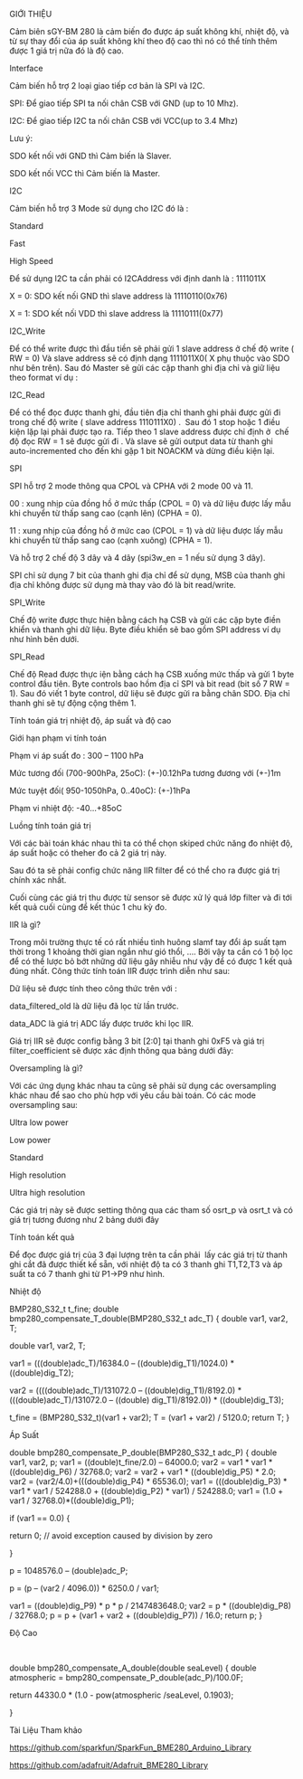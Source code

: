 GIỚI THIỆU

Cảm biên sGY-BM 280 là cảm biến đo được áp suất không khí, nhiệt độ, và từ sự thay đổi của áp suất không khí theo độ cao thì nó có thể tính thêm được 1 giá trị nữa đó là độ cao.

Interface

Cảm biến hỗ trợ 2 loại giao tiếp cơ bản là SPI và I2C.

SPI: Để giao tiếp SPI ta nối chân CSB với GND (up to 10 Mhz).

I2C: Để giao tiếp I2C ta nối chân CSB với VCC(up to 3.4 Mhz)

Lưu ý: 

SDO kết nối với GND thì Cảm biến là Slaver.

SDO kết nối VCC thì Cảm biến là Master.

I2C

Cảm biến hỗ trợ 3 Mode sử dụng cho I2C đó là : 

Standard

Fast

High Speed

Để sử dụng I2C ta cần phải có I2CAddress với định danh là : 1111011X

X = 0: SDO kết nối GND thì slave address là 11110110(0x76)

X = 1: SDO kết nối VDD thì slave address là 11110111(0x77)

I2C_Write

Để có thể write được thì đầu tiền sẽ phải gửi 1 slave address ở chế độ write ( RW = 0) Và slave address sẽ có định dạng 1111011X0( X phụ thuộc vào SDO như bên trên). Sau đó Master sẽ gửi các cặp thanh ghi địa chỉ và giữ liệu theo format ví dụ : 

I2C_Read

Để có thể đọc được thanh ghi, đầu tiên địa chỉ thanh ghi phải được gửi đi trong chế độ write ( slave address 1110111X0) .  Sau đó 1 stop hoặc 1 điều kiện lặp lại phải được tạo ra. Tiếp theo 1 slave address được chỉ định ở  chế độ đọc RW = 1 sẽ được gửi đi . Và slave sẽ gửi output data từ thanh ghi auto-incremented cho đến khi gặp 1 bit NOACKM và dừng điều kiện lại.

SPI

SPI hỗ trợ 2 mode thông qua CPOL và CPHA với 2 mode 00 và 11.

00 : xung nhịp của đồng hồ ở mức thấp (CPOL = 0) và dữ liệu được lấy mẫu khi chuyển từ thấp sang cao (cạnh lên) (CPHA = 0).

11 : xung nhịp của đồng hồ ở mức cao (CPOL = 1) và dữ liệu được lấy mẫu khi chuyển từ thấp sang cao (cạnh xuông) (CPHA = 1).

Và hỗ trợ 2 chế độ 3 dây và 4 dây (spi3w_en = 1 nếu sử dụng 3 dây).

SPI chỉ sử dụng 7 bit của thanh ghi địa chỉ để sử dụng, MSB của thanh ghi địa chỉ không được sử dụng mà thay vào đó là bit read/write.

SPI_Write

Chế độ write được thực hiện bằng cách hạ CSB và gửi các cặp byte điền khiển và thanh ghi dữ liệu. Byte điều khiển sẽ bao gồm SPI address ví dụ như hình bên dưới.

SPI_Read

Chế độ Read được thực iện bằng cách hạ CSB xuống mức thấp và gửi 1 byte control đầu tiên. Byte controls bao hồm địa cỉ SPI và bit read (bit số 7 RW = 1). Sau đó viết 1 byte control, dữ liệu sẽ được gửi ra bằng chân SDO. Địa chỉ thanh ghi sẽ tự động cộng thêm 1.

Tính toán giá trị nhiệt độ, áp suất và độ cao

Giới hạn phạm vi tính toán

Phạm vi áp suất đo : 300 – 1100 hPa

Mức tương đối (700-900hPa, 25oC): (+-)0.12hPa tương đương với (+-)1m

Mức tuyệt đối( 950-1050hPa, 0..40oC): (+-)1hPa

Phạm vi nhiệt độ: -40…+85oC

Luồng tính toán giá trị

Với các bài toán khác nhau thì ta có thể chọn skiped chức năng đo nhiệt độ, áp suất hoặc có theher đo cả 2 giá trị này.

Sau đó ta sẽ phải config chức năng IIR filter để có thể cho ra được giá trị chính xác nhất.

Cuối cùng các giá trị thu được từ sensor sẽ được xử lý quá lớp filter và đi tới kết quả cuối cùng để kết thúc 1 chu kỳ đo.

IIR là gì?

Trong môi trường thực tế có rất nhiều tình huông slamf tay đổi áp suất tạm thời trong 1 khoảng thời gian ngắn như gió thổi, …. Bởi vậy ta cần có 1 bộ lọc để có thể lược bỏ bớt những dữ liệu gây nhiễu như vậy để có được 1 kết quả đúng nhất. Công thức tính toán IIR được trình diễn như sau:

Dữ liệu sẽ được tính theo công thức trên với : 

data_filtered_old là dữ liệu đã lọc từ lần trước. 

data_ADC là giá trị ADC lấy được trước khi lọc IIR.

Giá trị IIR sẽ được config bằng 3 bit [2:0] tại thanh ghi 0xF5 và giá trị filter_coefficient sẽ được xác định thông qua bảng dưới đây:

Oversampling là gì?

Với các ứng dụng khác nhau ta cũng sẽ phải sử dụng các oversampling khác nhau để sao cho phù hợp với yêu cầu bài toán. Có các mode oversampling sau:

Ultra low power

Low power

Standard

High resolution

Ultra high resolution

Các giá trị này sẽ được setting thông qua các tham số osrt_p và osrt_t và có giá trị tương đương như 2 bảng dưới đây

Tính toán kết quả 

Để đọc được giá trị của 3 đại lượng trên ta cần phải  lấy các giá trị từ thanh ghi cắt đã được thiết kế sẵn, với nhiệt độ ta có 3 thanh ghi T1,T2,T3 và áp suất ta có 7 thanh ghi từ P1->P9 như hình.

Nhiệt độ

BMP280_S32_t t_fine;
double bmp280_compensate_T_double(BMP280_S32_t adc_T)
{
double var1, var2, T;

double var1, var2, T;

var1 = (((double)adc_T)/16384.0 – ((double)dig_T1)/1024.0) * ((double)dig_T2);

var2 = ((((double)adc_T)/131072.0 – ((double)dig_T1)/8192.0) * (((double)adc_T)/131072.0 – ((double) dig_T1)/8192.0)) * ((double)dig_T3);

t_fine = (BMP280_S32_t)(var1 + var2);
T = (var1 + var2) / 5120.0;
return T;
}

 Áp Suất

double bmp280_compensate_P_double(BMP280_S32_t adc_P)
{
double var1, var2, p;
var1 = ((double)t_fine/2.0) – 64000.0;
var2 = var1 * var1 * ((double)dig_P6) / 32768.0;
var2 = var2 + var1 * ((double)dig_P5) * 2.0;
var2 = (var2/4.0)+(((double)dig_P4) * 65536.0);
var1 = (((double)dig_P3) * var1 * var1 / 524288.0 + ((double)dig_P2) * var1) / 524288.0;
var1 = (1.0 + var1 / 32768.0)*((double)dig_P1);

if (var1 == 0.0) {

return 0; // avoid exception caused by division by zero

}

p = 1048576.0 – (double)adc_P;

p = (p – (var2 / 4096.0)) * 6250.0 / var1;

var1 = ((double)dig_P9) * p * p / 2147483648.0;
var2 = p * ((double)dig_P8) / 32768.0;
p = p + (var1 + var2 + ((double)dig_P7)) / 16.0;
return p;
}

 Độ Cao

 

double bmp280_compensate_A_double(double seaLevel)
{
double atmospheric = bmp280_compensate_P_double(adc_P)/100.0F;

return 44330.0 * (1.0 - pow(atmospheric /seaLevel, 0.1903);

}

Tài Liệu Tham khảo

https://github.com/sparkfun/SparkFun_BME280_Arduino_Library

https://github.com/adafruit/Adafruit_BME280_Library
